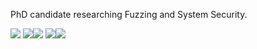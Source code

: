 PhD candidate researching Fuzzing and System Security.

![](http://github-profile-summary-cards.vercel.app/api/cards/profile-details?username=marcellomaugeri&theme=transparent)
![](http://github-profile-summary-cards.vercel.app/api/cards/repos-per-language?username=marcellomaugeri&theme=transparent)![](http://github-profile-summary-cards.vercel.app/api/cards/most-commit-language?username=marcellomaugeri&theme=transparent)
![](http://github-profile-summary-cards.vercel.app/api/cards/stats?username=marcellomaugeri&theme=transparent)![](http://github-profile-summary-cards.vercel.app/api/cards/productive-time?username=marcellomaugeri&theme=transparent&utcOffset=8)
